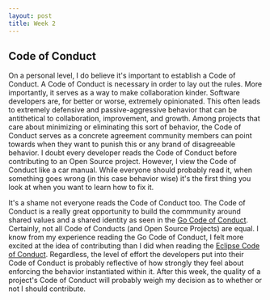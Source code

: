 ```yaml
---
layout: post
title: Week 2
---
```


## Code of Conduct

On a personal level, I do believe it's important to establish a Code of Conduct. A Code of Conduct is necessary in order to lay out the rules. More importantly, it serves as a way to make collaboration kinder. Software developers are, for better or worse, extremely opinionated. This often leads to extremely defensive and passive-aggressive behavior that can be antithetical to collaboration, improvement, and growth. Among projects that care about minimizing or eliminating this sort of behavior, the Code of Conduct serves as a concrete agreement community members can point towards when they want to punish this or any brand of disagreeable behavior. I doubt every developer reads the Code of Conduct before contributing to an Open Source project. However, I view the Code of Conduct like a car manual. While everyone should probably read it, when something goes wrong (in this case behavior wise) it's the first thing you look at when you want to learn how to fix it. 

It's a shame not everyone reads the Code of Conduct too. The Code of Conduct is a really great opportunity to build the commmunity around shared values and a shared identity as seen in the [Go Code of Conduct](https://go.dev/conduct#:~:text=Treat%20everyone%20with%20respect%20and,mail%20conduct%40golang.org.). Certainly, not all Code of Conducts (and Open Source Projects) are equal. I know from my experience reading the Go Code of Conduct, I felt more excited at the idea of contributing than I did when reading the [Eclipse Code of Conduct](https://www.eclipse.org/org/documents/Community_Code_of_Conduct.php). Regardless, the level of effort the developers put into their Code of Conduct is probably reflective of how strongly they feel about enforcing the behavior instantiated within it. After this week, the quality of a project's Code of Conduct will probably weigh my decision as to whether or not I should contribute.